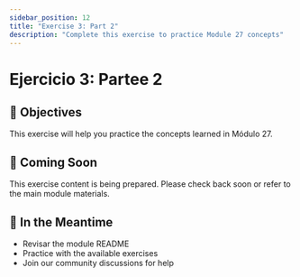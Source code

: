 ```yaml
---
sidebar_position: 12
title: "Exercise 3: Part 2"
description: "Complete this exercise to practice Module 27 concepts"
---
```


# Ejercicio 3: Partee 2

## 🎯 Objectives

This exercise will help you practice the concepts learned in Módulo 27.

## 📝 Coming Soon

This exercise content is being prepared. Please check back soon or refer to the main module materials.

## 🚀 In the Meantime

- Revisar the module README
- Practice with the available exercises
- Join our community discussions for help
